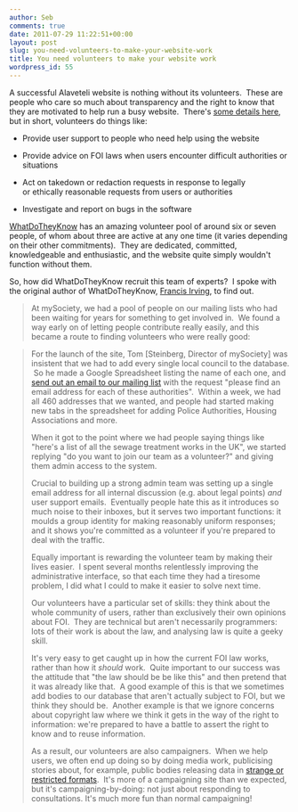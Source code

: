 ```yaml
---
author: Seb
comments: true
date: 2011-07-29 11:22:51+00:00
layout: post
slug: you-need-volunteers-to-make-your-website-work
title: You need volunteers to make your website work
wordpress_id: 55
---
```


A successful Alaveteli website is nothing without its volunteers.  These are people who care so much about transparency and the right to know that they are motivated to help run a busy website.  There's [some details here](/docs/running/admin_manual), but in short, volunteers do things like:




  * Provide user support to people who need help using the website


  * Provide advice on FOI laws when users encounter difficult authorities or situations


  * Act on takedown or redaction requests in response to legally or ethically reasonable requests from users or authorities


  * Investigate and report on bugs in the software


[WhatDoTheyKnow](http://www.whatdotheyknow.com) has an amazing volunteer pool of around six or seven people, of whom about three are active at any one time (it varies depending on their other commitments).  They are dedicated, committed, knowledgeable and enthusiastic, and the website quite simply wouldn't function without them.

So, how did WhatDoTheyKnow recruit this team of experts?  I spoke with the original author of WhatDoTheyKnow, [Francis Irving](https://twitter.com/#!/frabcus), to find out.


>At mySociety, we had a pool of people on our mailing lists who had been waiting for years for something to get involved in.  We found a way early on of letting people contribute really easily, and this became a route to finding volunteers who were really good:

>For the launch of the site, Tom [Steinberg, Director of mySociety] was insistent that we had to add every single local council to the database.  So he made a Google Spreadsheet listing the name of each one, and [send out an email to our mailing list](https://secure.mysociety.org/admin/lists/pipermail/developers-public/2008-February/001749.html) with the request "please find an email address for each of these authorities".  Within a week, we had all 460 addresses that we wanted, and people had started making new tabs in the spreadsheet for adding Police Authorities, Housing Associations and more.
>
>When it got to the point where we had people saying things like "here's a list of all the sewage treatment works in the UK", we started replying "do you want to join our team as a volunteer?" and giving them admin access to the system.
>
>Crucial to building up a strong admin team was setting up a single email address for all internal discussion (e.g. about legal points) _and_ user support emails.  Eventually people hate this as it introduces so much noise to their inboxes, but it serves two important functions: it moulds a group identity for making reasonably uniform responses; and it shows you're committed as a volunteer if you're prepared to deal with the traffic.
>
>Equally important is rewarding the volunteer team by making their lives easier.  I spent several months relentlessly improving the administrative interface, so that each time they had a tiresome problem, I did what I could to make it easier to solve next time.
>
>Our volunteers have a particular set of skills: they think about the whole community of users, rather than exclusively their own opinions about FOI.  They are technical but aren't necessarily programmers: lots of their work is about the law, and analysing law is quite a geeky skill.
>
>It's very easy to get caught up in how the current FOI law works, rather than how it _should_ work.  Quite important to our success was the attitude that "the law should be be like this" and then pretend that it was already like that.  A good example of this is that we sometimes add bodies to our database that aren't actually subject to FOI, but we think they should be.  Another example is that we ignore concerns about copyright law where we think it gets in the way of the right to information: we're prepared to have a battle to assert the right to know and to reuse information.
>
>As a result, our volunteers are also campaigners.  When we help users, we often end up doing so by doing media work, publicising stories about, for example, public bodies releasing data in [strange or restricted formats](http://www.theregister.co.uk/2009/09/10/southampton_freedom_of_info/print.html).  It's more of a campaigning site than we expected, but it's campaigning-by-doing: not just about responding to consultations. It's much more fun than normal campaigning!
